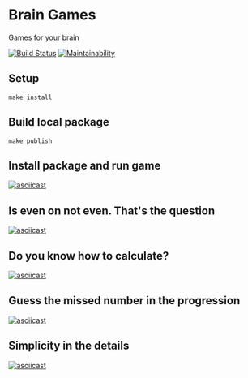 # Brain Games
Games for your brain

[![Build Status](https://travis-ci.org/clickf5/frontend-project-lvl1.svg?branch=master)](https://travis-ci.org/clickf5/frontend-project-lvl1) [![Maintainability](https://api.codeclimate.com/v1/badges/088ae825c318afffc0e1/maintainability)](https://codeclimate.com/github/clickf5/frontend-project-lvl1/maintainability)

## Setup
``make install``

## Build local package
``make publish``

## Install package and run game

[![asciicast](https://asciinema.org/a/vEciKApVpR7pKx0nMhlfdEhdl.svg)](https://asciinema.org/a/vEciKApVpR7pKx0nMhlfdEhdl)

## Is even on not even. That's the question

[![asciicast](https://asciinema.org/a/yTkSyCCOUU9exLVNG3JyAp04R.svg)](https://asciinema.org/a/yTkSyCCOUU9exLVNG3JyAp04R)

## Do you know how to calculate?

[![asciicast](https://asciinema.org/a/SkMNQiMJPauo5yMueuDt56pGd.svg)](https://asciinema.org/a/SkMNQiMJPauo5yMueuDt56pGd)

## Guess the missed number in the progression

[![asciicast](https://asciinema.org/a/0f0uKKjaYdwQiHIdrDQ6Pki9J.svg)](https://asciinema.org/a/0f0uKKjaYdwQiHIdrDQ6Pki9J)

## Simplicity in the details

[![asciicast](https://asciinema.org/a/IqagYVkG98qar9QQCewneO6Im.svg)](https://asciinema.org/a/IqagYVkG98qar9QQCewneO6Im)